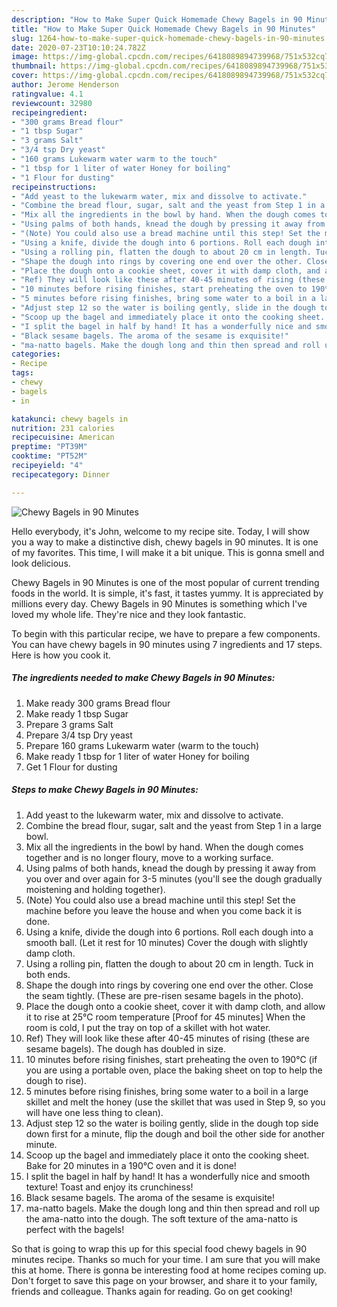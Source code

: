 ```yaml
---
description: "How to Make Super Quick Homemade Chewy Bagels in 90 Minutes"
title: "How to Make Super Quick Homemade Chewy Bagels in 90 Minutes"
slug: 1264-how-to-make-super-quick-homemade-chewy-bagels-in-90-minutes
date: 2020-07-23T10:10:24.782Z
image: https://img-global.cpcdn.com/recipes/6418089894739968/751x532cq70/chewy-bagels-in-90-minutes-recipe-main-photo.jpg
thumbnail: https://img-global.cpcdn.com/recipes/6418089894739968/751x532cq70/chewy-bagels-in-90-minutes-recipe-main-photo.jpg
cover: https://img-global.cpcdn.com/recipes/6418089894739968/751x532cq70/chewy-bagels-in-90-minutes-recipe-main-photo.jpg
author: Jerome Henderson
ratingvalue: 4.1
reviewcount: 32980
recipeingredient:
- "300 grams Bread flour"
- "1 tbsp Sugar"
- "3 grams Salt"
- "3/4 tsp Dry yeast"
- "160 grams Lukewarm water warm to the touch"
- "1 tbsp for 1 liter of water Honey for boiling"
- "1 Flour for dusting"
recipeinstructions:
- "Add yeast to the lukewarm water, mix and dissolve to activate."
- "Combine the bread flour, sugar, salt and the yeast from Step 1 in a large bowl."
- "Mix all the ingredients in the bowl by hand. When the dough comes together and is no longer floury, move to a working surface."
- "Using palms of both hands, knead the dough by pressing it away from you over and over again for 3-5 minutes (you&#39;ll see the dough gradually moistening and holding together)."
- "(Note) You could also use a bread machine until this step! Set the machine before you leave the house and when you come back it is done."
- "Using a knife, divide the dough into 6 portions. Roll each dough into a smooth ball. (Let it rest for 10 minutes) Cover the dough with slightly damp cloth."
- "Using a rolling pin, flatten the dough to about 20 cm in length. Tuck in both ends."
- "Shape the dough into rings by covering one end over the other. Close the seam tightly.  (These are pre-risen sesame bagels in the photo)."
- "Place the dough onto a cookie sheet, cover it with damp cloth, and allow it to rise at 25℃ room temperature [Proof for 45 minutes] When the room is cold, I put the tray on top of a skillet with hot water."
- "Ref) They will look like these after 40-45 minutes of rising (these are sesame bagels). The dough has doubled in size."
- "10 minutes before rising finishes, start preheating the oven to 190℃ (if you are using a portable oven, place the baking sheet on top to help the dough to rise)."
- "5 minutes before rising finishes, bring some water to a boil in a large skillet and melt the honey (use the skillet that was used in Step 9, so you will have one less thing to clean)."
- "Adjust step 12 so the water is boiling gently, slide in the dough top side down first for a minute, flip the dough and boil the other side for another minute."
- "Scoop up the bagel and immediately place it onto the cooking sheet.  Bake for 20 minutes in a 190℃ oven and it is done!"
- "I split the bagel in half by hand! It has a wonderfully nice and smooth texture! Toast and enjoy its crunchiness!"
- "Black sesame bagels. The aroma of the sesame is exquisite!"
- "ma-natto bagels. Make the dough long and thin then spread and roll up the ama-natto into the dough. The soft texture of the  ama-natto is perfect with the bagels!"
categories:
- Recipe
tags:
- chewy
- bagels
- in

katakunci: chewy bagels in 
nutrition: 231 calories
recipecuisine: American
preptime: "PT39M"
cooktime: "PT52M"
recipeyield: "4"
recipecategory: Dinner

---
```



![Chewy Bagels in 90 Minutes](https://img-global.cpcdn.com/recipes/6418089894739968/751x532cq70/chewy-bagels-in-90-minutes-recipe-main-photo.jpg)

Hello everybody, it's John, welcome to my recipe site. Today, I will show you a way to make a distinctive dish, chewy bagels in 90 minutes. It is one of my favorites. This time, I will make it a bit unique. This is gonna smell and look delicious.

Chewy Bagels in 90 Minutes is one of the most popular of current trending foods in the world. It is simple, it's fast, it tastes yummy. It is appreciated by millions every day. Chewy Bagels in 90 Minutes is something which I've loved my whole life. They're nice and they look fantastic.




To begin with this particular recipe, we have to prepare a few components. You can have chewy bagels in 90 minutes using 7 ingredients and 17 steps. Here is how you cook it.

<!--inarticleads1-->

##### The ingredients needed to make Chewy Bagels in 90 Minutes:

1. Make ready 300 grams Bread flour
1. Make ready 1 tbsp Sugar
1. Prepare 3 grams Salt
1. Prepare 3/4 tsp Dry yeast
1. Prepare 160 grams Lukewarm water (warm to the touch)
1. Make ready 1 tbsp for 1 liter of water Honey for boiling
1. Get 1 Flour for dusting




<!--inarticleads2-->

##### Steps to make Chewy Bagels in 90 Minutes:

1. Add yeast to the lukewarm water, mix and dissolve to activate.
1. Combine the bread flour, sugar, salt and the yeast from Step 1 in a large bowl.
1. Mix all the ingredients in the bowl by hand. When the dough comes together and is no longer floury, move to a working surface.
1. Using palms of both hands, knead the dough by pressing it away from you over and over again for 3-5 minutes (you&#39;ll see the dough gradually moistening and holding together).
1. (Note) You could also use a bread machine until this step! Set the machine before you leave the house and when you come back it is done.
1. Using a knife, divide the dough into 6 portions. Roll each dough into a smooth ball. (Let it rest for 10 minutes) Cover the dough with slightly damp cloth.
1. Using a rolling pin, flatten the dough to about 20 cm in length. Tuck in both ends.
1. Shape the dough into rings by covering one end over the other. Close the seam tightly.  (These are pre-risen sesame bagels in the photo).
1. Place the dough onto a cookie sheet, cover it with damp cloth, and allow it to rise at 25℃ room temperature [Proof for 45 minutes] When the room is cold, I put the tray on top of a skillet with hot water.
1. Ref) They will look like these after 40-45 minutes of rising (these are sesame bagels). The dough has doubled in size.
1. 10 minutes before rising finishes, start preheating the oven to 190℃ (if you are using a portable oven, place the baking sheet on top to help the dough to rise).
1. 5 minutes before rising finishes, bring some water to a boil in a large skillet and melt the honey (use the skillet that was used in Step 9, so you will have one less thing to clean).
1. Adjust step 12 so the water is boiling gently, slide in the dough top side down first for a minute, flip the dough and boil the other side for another minute.
1. Scoop up the bagel and immediately place it onto the cooking sheet.  Bake for 20 minutes in a 190℃ oven and it is done!
1. I split the bagel in half by hand! It has a wonderfully nice and smooth texture! Toast and enjoy its crunchiness!
1. Black sesame bagels. The aroma of the sesame is exquisite!
1. ma-natto bagels. Make the dough long and thin then spread and roll up the ama-natto into the dough. The soft texture of the  ama-natto is perfect with the bagels!




So that is going to wrap this up for this special food chewy bagels in 90 minutes recipe. Thanks so much for your time. I am sure that you will make this at home. There is gonna be interesting food at home recipes coming up. Don't forget to save this page on your browser, and share it to your family, friends and colleague. Thanks again for reading. Go on get cooking!
